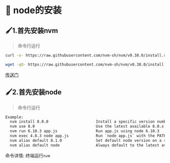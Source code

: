 # :open_book: node的安装


## :paintbrush:1.首先安装nvm
>命令行运行
```sh
curl -o- https://raw.githubusercontent.com/nvm-sh/nvm/v0.38.0/install.sh | bash

```
```sh
wget -qO- https://raw.githubusercontent.com/nvm-sh/nvm/v0.38.0/install.sh | bash
```
[传送门](https://github.com/nvm-sh/nvm/blob/master/README.md)

## :paintbrush:2.首先安装node
>命令行运行
```sh 
Example:
  nvm install 8.0.0                     Install a specific version number
  nvm use 8.0                           Use the latest available 8.0.x release
  nvm run 6.10.3 app.js                 Run app.js using node 6.10.3
  nvm exec 4.8.3 node app.js            Run `node app.js` with the PATH pointing to node 4.8.3
  nvm alias default 8.1.0               Set default node version on a shell
  nvm alias default node                Always default to the latest available node version on a shell
```
命令详情: 终端运行`nvm`
